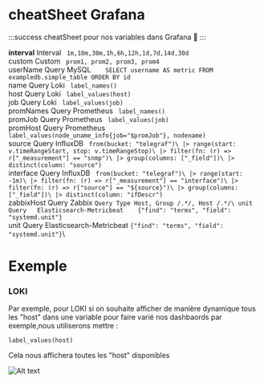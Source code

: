 # cheatSheet  Grafana
:::success
cheatSheet pour nos variables dans Grafana :tada:
:::

**interval**	Interval		``` 1m,10m,30m,1h,6h,12h,1d,7d,14d,30d```\
custom	Custom		``` prom1, prom2, prom3, prom4```\
userName	Query	MySQL```	SELECT username AS metric FROM exampledb.simple_table ORDER BY id```\
name	Query	Loki	``` label_names()```\
host	Query	Loki	``` label_values(host)```\
job	Query	Loki	``` label_values(job)```\
promNames	Query	Prometheus	``` label_names()```\
promJob	Query	Prometheus	``` label_values(job)```\
promHost	Query	Prometheus	``` label_values(node_uname_info{job="$promJob"}, nodename)```\
source	Query	InfluxDB	``` from(bucket: "telegraf")\
|> range(start: v.timeRangeStart, stop: v.timeRangeStop)\
|> filter(fn: (r) => r["_measurement"] == "snmp")\
|> group(columns: ["_field"])\
|> distinct(column: "source")```\
interface	Query	InfluxDB	``` from(bucket: "telegraf")\
|> range(start: -1m)\
|> filter(fn: (r) => r["_measurement"] == "interface")\
|> filter(fn: (r) => r["source"] == "${source}")\
|> group(columns: ["_field"])\
|> distinct(column: "ifDescr")```\
zabbixHost	Query	Zabbix	```Query Type Host, Group /.*/, Host /.*/\
unit	Query	Elasticsearch-Metricbeat	{"find": "terms", "field": "systemd.unit"}```\
unit	Query	Elasticsearch-Metricbeat	```{"find": "terms", "field": "systemd.unit"}```\

# Exemple

### LOKI

Par exemple, pour LOKI si on souhaite afficher de manière dynamique tous les "host" dans une variable pour faire varié nos dashbaords par exemple,nous utiliserons mettre : 

```label_values(host)```

Cela nous affichera toutes les "host" disponibles 

![Alt text](./lokiquery.png?raw=true "Title")
